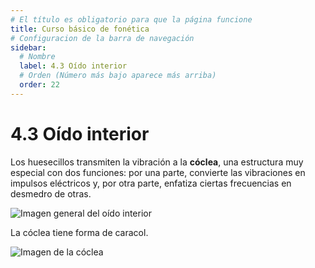 ```yaml
---
# El título es obligatorio para que la página funcione
title: Curso básico de fonética
# Configuracion de la barra de navegación
sidebar:
  # Nombre
  label: 4.3 Oído interior
  # Orden (Número más bajo aparece más arriba)
  order: 22
---
```

# 4.3 Oído interior

Los huesecillos transmiten la vibración a la **cóclea**, una estructura muy especial con dos funciones: por una parte, convierte las vibraciones en impulsos eléctricos y, por otra parte, enfatiza ciertas frecuencias en desmedro de otras.



![Imagen general del oído interior](https://upload.wikimedia.org/wikipedia/commons/2/21/Blausen_0329_EarAnatomy_InternalEar-es.png)

La cóclea tiene forma de caracol.

![Imagen de la cóclea](https://upload.wikimedia.org/wikipedia/commons/5/5f/Inner_ear_1.png)

